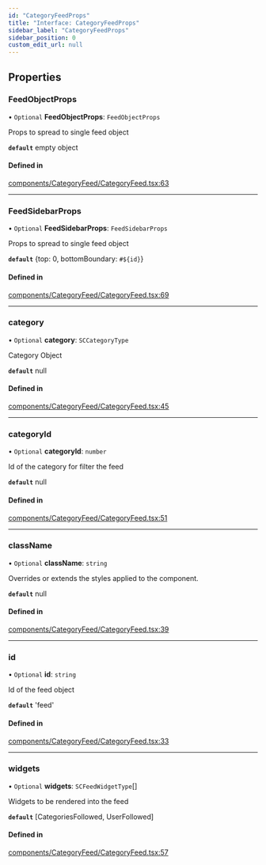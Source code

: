 ```yaml
---
id: "CategoryFeedProps"
title: "Interface: CategoryFeedProps"
sidebar_label: "CategoryFeedProps"
sidebar_position: 0
custom_edit_url: null
---
```


## Properties

### FeedObjectProps

• `Optional` **FeedObjectProps**: `FeedObjectProps`

Props to spread to single feed object

**`default`** empty object

#### Defined in

[components/CategoryFeed/CategoryFeed.tsx:63](https://github.com/selfcommunity/community-ui/blob/8bbb33c/packages/sc-templates/src/components/CategoryFeed/CategoryFeed.tsx#L63)

___

### FeedSidebarProps

• `Optional` **FeedSidebarProps**: `FeedSidebarProps`

Props to spread to single feed object

**`default`** {top: 0, bottomBoundary: `#${id}`}

#### Defined in

[components/CategoryFeed/CategoryFeed.tsx:69](https://github.com/selfcommunity/community-ui/blob/8bbb33c/packages/sc-templates/src/components/CategoryFeed/CategoryFeed.tsx#L69)

___

### category

• `Optional` **category**: `SCCategoryType`

Category Object

**`default`** null

#### Defined in

[components/CategoryFeed/CategoryFeed.tsx:45](https://github.com/selfcommunity/community-ui/blob/8bbb33c/packages/sc-templates/src/components/CategoryFeed/CategoryFeed.tsx#L45)

___

### categoryId

• `Optional` **categoryId**: `number`

Id of the category for filter the feed

**`default`** null

#### Defined in

[components/CategoryFeed/CategoryFeed.tsx:51](https://github.com/selfcommunity/community-ui/blob/8bbb33c/packages/sc-templates/src/components/CategoryFeed/CategoryFeed.tsx#L51)

___

### className

• `Optional` **className**: `string`

Overrides or extends the styles applied to the component.

**`default`** null

#### Defined in

[components/CategoryFeed/CategoryFeed.tsx:39](https://github.com/selfcommunity/community-ui/blob/8bbb33c/packages/sc-templates/src/components/CategoryFeed/CategoryFeed.tsx#L39)

___

### id

• `Optional` **id**: `string`

Id of the feed object

**`default`** 'feed'

#### Defined in

[components/CategoryFeed/CategoryFeed.tsx:33](https://github.com/selfcommunity/community-ui/blob/8bbb33c/packages/sc-templates/src/components/CategoryFeed/CategoryFeed.tsx#L33)

___

### widgets

• `Optional` **widgets**: `SCFeedWidgetType`[]

Widgets to be rendered into the feed

**`default`** [CategoriesFollowed, UserFollowed]

#### Defined in

[components/CategoryFeed/CategoryFeed.tsx:57](https://github.com/selfcommunity/community-ui/blob/8bbb33c/packages/sc-templates/src/components/CategoryFeed/CategoryFeed.tsx#L57)
